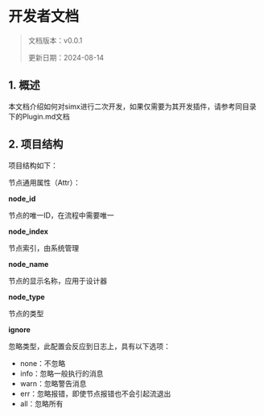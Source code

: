 # 开发者文档

> 文档版本：v0.0.1
> 
> 更新日期：2024-08-14
> 

## 1. 概述

本文档介绍如何对simx进行二次开发，如果仅需要为其开发插件，请参考同目录下的Plugin.md文档

## 2. 项目结构

项目结构如下：



节点通用属性（Attr）：

**node_id**

节点的唯一ID，在流程中需要唯一

**node_index**

节点索引，由系统管理

**node_name**

节点的显示名称，应用于设计器

**node_type**

节点的类型

**ignore**

忽略类型，此配置会反应到日志上，具有以下选项：

- none：不忽略
- info：忽略一般执行的消息
- warn：忽略警告消息
- err：忽略报错，即使节点报错也不会引起流退出
- all：忽略所有
